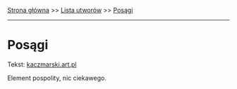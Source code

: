 [Strona główna](../index.md) >> [Lista utworów](../list.md) >> [Posągi](460.md)

---

# Posągi

Tekst: [kaczmarski.art.pl](https://www.kaczmarski.art.pl/tworczosc/wiersze/posagi/)

Element pospolity, nic ciekawego.